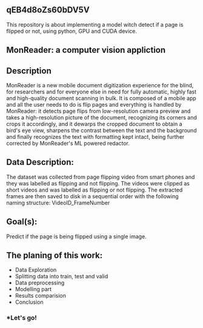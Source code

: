 ## qEB4d8oZs60bDV5V
This repository is about implementing a model witch detect if a page is flipped or not, using python, GPU and CUDA device.

## MonReader: a computer vision appliction
## Description
MonReader is a new mobile document digitization experience for the blind, for researchers and for everyone else in need for fully automatic, highly fast and high-quality document scanning in bulk. It is composed of a mobile app and all the user needs to do is flip pages and everything is handled by MonReader: it detects page flips from low-resolution camera preview and takes a high-resolution picture of the document, recognizing its corners and crops it accordingly, and it dewarps the cropped document to obtain a bird's eye view, sharpens the contrast between the text and the background and finally recognizes the text with formatting kept intact, being further corrected by MonReader's ML powered redactor.

## Data Description:
The dataset was collected from page flipping video from smart phones and they was labelled as flipping and not flipping. The videos were clipped as short videos and was labelled as flipping or not flipping. The extracted frames are then saved to disk in a sequential order with the following naming structure: VideoID_FrameNumber

## Goal(s):
Predict if the page is being flipped using a single image.

## The planing of this work: 
* Data Exploration
* Splitting data into train, test and valid
* Data preprocessing
* Modelling part
* Results comparision
* Conclusion

### *Let's go!
